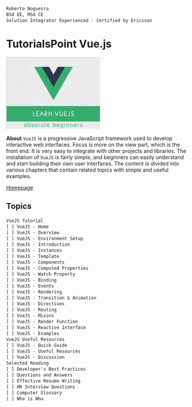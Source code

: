 ```
Roberto Nogueira  
BSd EE, MSd CE
Solution Integrator Experienced - Certified by Ericsson
```
# TutorialsPoint Vue.js

![tutorialspoint image](images/tutorialspoint.png)

**About**
`VueJS` is a progressive JavaScript framework used to develop interactive web interfaces. Focus is more on the view part, which is the front end. It is very easy to integrate with other projects and libraries. The installation of `VueJS` is fairly simple, and beginners can easily understand and start building their own user interfaces. The content is divided into various chapters that contain related topics with simple and useful examples.

[Homepage](https://www.tutorialspoint.com/vuejs/index.htm)

## Topics
```
VueJS Tutorial
[ ] VueJS - Home
[ ] VueJS - Overview
[ ] VueJS - Environment Setup
[ ] VueJS - Introduction
[ ] VueJS - Instances
[ ] VueJS - Template
[ ] VueJS - Components
[ ] VueJS - Computed Properties
[ ] VueJS - Watch Property
[ ] VueJS - Binding
[ ] VueJS - Events
[ ] VueJS - Rendering
[ ] VueJS - Transition & Animation
[ ] VueJS - Directives
[ ] VueJS - Routing
[ ] VueJS - Mixins
[ ] VueJS - Render Function
[ ] VueJS - Reactive Interface
[ ] VueJS - Examples
VueJS Useful Resources
[ ] VueJS - Quick Guide
[ ] VueJS - Useful Resources
[ ] VueJS - Discussion
Selected Reading
[ ] Developer's Best Practices
[ ] Questions and Answers
[ ] Effective Resume Writing
[ ] HR Interview Questions
[ ] Computer Glossary
[ ] Who is Who
```
